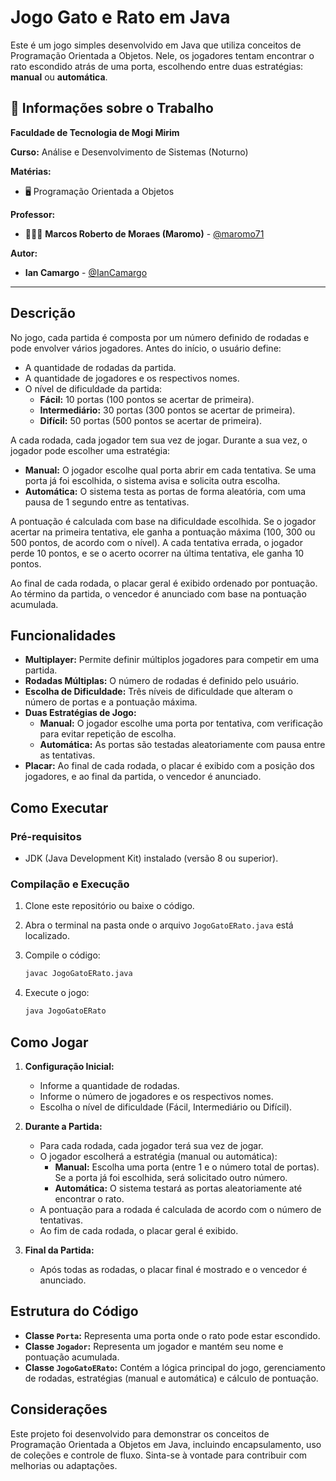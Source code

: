 # Jogo Gato e Rato em Java

Este é um jogo simples desenvolvido em Java que utiliza conceitos de Programação Orientada a Objetos. Nele, os jogadores tentam encontrar o rato escondido atrás de uma porta, escolhendo entre duas estratégias: **manual** ou **automática**.

## 💼 Informações sobre o Trabalho

**Faculdade de Tecnologia de Mogi Mirim**

**Curso:** Análise e Desenvolvimento de Sistemas (Noturno)

**Matérias:**

-   🖥️ Programação Orientada a Objetos

**Professor:**

-   👨🏻‍🏫 **Marcos Roberto de Moraes (Maromo)** - [@maromo71](https://github.com/maromo71)

**Autor:**

-   **Ian Camargo** - [@IanCamargo](https://github.com/IanCamargo)

---

## Descrição

No jogo, cada partida é composta por um número definido de rodadas e pode envolver vários jogadores. Antes do início, o usuário define:
- A quantidade de rodadas da partida.
- A quantidade de jogadores e os respectivos nomes.
- O nível de dificuldade da partida:
  - **Fácil:** 10 portas (100 pontos se acertar de primeira).
  - **Intermediário:** 30 portas (300 pontos se acertar de primeira).
  - **Difícil:** 50 portas (500 pontos se acertar de primeira).

A cada rodada, cada jogador tem sua vez de jogar. Durante a sua vez, o jogador pode escolher uma estratégia:
- **Manual:** O jogador escolhe qual porta abrir em cada tentativa. Se uma porta já foi escolhida, o sistema avisa e solicita outra escolha.
- **Automática:** O sistema testa as portas de forma aleatória, com uma pausa de 1 segundo entre as tentativas.

A pontuação é calculada com base na dificuldade escolhida. Se o jogador acertar na primeira tentativa, ele ganha a pontuação máxima (100, 300 ou 500 pontos, de acordo com o nível). A cada tentativa errada, o jogador perde 10 pontos, e se o acerto ocorrer na última tentativa, ele ganha 10 pontos.

Ao final de cada rodada, o placar geral é exibido ordenado por pontuação. Ao término da partida, o vencedor é anunciado com base na pontuação acumulada.

## Funcionalidades

- **Multiplayer:** Permite definir múltiplos jogadores para competir em uma partida.
- **Rodadas Múltiplas:** O número de rodadas é definido pelo usuário.
- **Escolha de Dificuldade:** Três níveis de dificuldade que alteram o número de portas e a pontuação máxima.
- **Duas Estratégias de Jogo:**
  - **Manual:** O jogador escolhe uma porta por tentativa, com verificação para evitar repetição de escolha.
  - **Automática:** As portas são testadas aleatoriamente com pausa entre as tentativas.
- **Placar:** Ao final de cada rodada, o placar é exibido com a posição dos jogadores, e ao final da partida, o vencedor é anunciado.

## Como Executar

### Pré-requisitos

- JDK (Java Development Kit) instalado (versão 8 ou superior).

### Compilação e Execução

1. Clone este repositório ou baixe o código.
2. Abra o terminal na pasta onde o arquivo `JogoGatoERato.java` está localizado.
3. Compile o código:

   ```bash
   javac JogoGatoERato.java
   ```

4. Execute o jogo:

   ```bash
   java JogoGatoERato
   ```

## Como Jogar

1. **Configuração Inicial:**
   - Informe a quantidade de rodadas.
   - Informe o número de jogadores e os respectivos nomes.
   - Escolha o nível de dificuldade (Fácil, Intermediário ou Difícil).

2. **Durante a Partida:**
   - Para cada rodada, cada jogador terá sua vez de jogar.
   - O jogador escolherá a estratégia (manual ou automática):
     - **Manual:** Escolha uma porta (entre 1 e o número total de portas). Se a porta já foi escolhida, será solicitado outro número.
     - **Automática:** O sistema testará as portas aleatoriamente até encontrar o rato.
   - A pontuação para a rodada é calculada de acordo com o número de tentativas.
   - Ao fim de cada rodada, o placar geral é exibido.

3. **Final da Partida:**
   - Após todas as rodadas, o placar final é mostrado e o vencedor é anunciado.

## Estrutura do Código

- **Classe `Porta`:** Representa uma porta onde o rato pode estar escondido.
- **Classe `Jogador`:** Representa um jogador e mantém seu nome e pontuação acumulada.
- **Classe `JogoGatoERato`:** Contém a lógica principal do jogo, gerenciamento de rodadas, estratégias (manual e automática) e cálculo de pontuação.

## Considerações

Este projeto foi desenvolvido para demonstrar os conceitos de Programação Orientada a Objetos em Java, incluindo encapsulamento, uso de coleções e controle de fluxo. Sinta-se à vontade para contribuir com melhorias ou adaptações.
